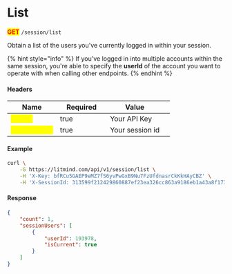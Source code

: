 # List

<mark style="color:red;">**GET**</mark> `/session/list`

Obtain a list of the users you've currently logged in within your session.

{% hint style="info" %}
If you've logged in into multiple accounts within the same session, you're able to specify the **userId** of the account you want to operate with when calling other endpoints.
{% endhint %}

#### Headers

<table><thead><tr><th>Name</th><th width="100" data-type="checkbox">Required</th><th>Value</th><th data-hidden></th></tr></thead><tbody><tr><td><mark style="color:yellow;"><strong>X-Key</strong></mark></td><td>true</td><td>Your API Key</td><td></td></tr><tr><td><mark style="color:yellow;"><strong>X-SessionId</strong></mark></td><td>true</td><td>Your session id</td><td></td></tr></tbody></table>

#### Example

```bash
curl \
    -G https://litmind.com/api/v1/session/list \
    -H 'X-Key: bfRCu5GAEP9eMZ7fS6yvPwGxB9Nu7FzUfdnasrCkKkHAyCBZ' \
    -H 'X-SessionId: 313599f212429860887ef23ea326cc863a9186eb1a43a8f1739a1815ebe2a588'
```

#### Response

```json
{
    "count": 1,
    "sessionUsers": [
        {
            "userId": 193978,
            "isCurrent": true
        }
    ]
}
```



